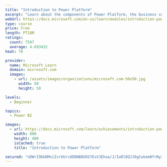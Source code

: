 ```yaml
---
title: "Introduction to Power Platform"
excerpt: "Learn about the components of Power Platform, the business value for customers, and security of the technology."
webUrl: https://docs.microsoft.com/en-us/learn/modules/introduction-power-platform/
type: course
price: Free
length: PT18M
ratings:
  count: 7597
  average: 4.693432
heat: 76

provider:
  name: Microsoft Learn
  domain: microsoft.com
  images:
    - url: /assets/images/organizations/microsoft.com-50x50.jpg
      width: 50
      height: 50

levels:
  - Beginner

topics:
  - Power BI

images:
  - url: https://docs.microsoft.com/learn/achievements/introduction-power-platform-social.png
    width: 800
    height: 400
    isCached: true
    title: "Introduction to Power Platform"

secured: "nDWrI9bkDMxiIvrUUrcUDDNB8UOS7EsVJEhaa/J/IwOl8QJJ6gCwkem0frNy3WX7V+U3UIrILb5tLCPZcDgB0VyUXNPVSuNec+SXQq/qZnOPcxrsc9oBryUNHHp9g1JldR5r6oPMSDcAWMA58iuBFBSPJpbl+hs5SvN1KpQTIQkLXtkHmZawVRZbkWs1JO1RtKMcOPiOaOJdm15R5W74NqwAHv7A5Tb0v5XDY9UVzbOOdUEzd3q6iNufzK3OzHrEsQTNsGz2ZM/PlgFrFqYmy2Z0ZjntvvX17qXOuFCURnNlCpdW6Xd4UtFGymeU+FgSPMcw/EkJ1crkseVxYAzmqj1brm7gi55L9uytmdApM0r/mqdr6HWYZelqVMymCt0+2W1OADCovOBIpI0+FVvpQQ==;aJN2ceuIuZUYzx/obrE4dQ=="
---
```


